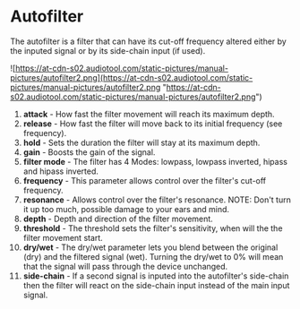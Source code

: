 # Autofilter

The autofilter is a filter that can have its cut-off frequency altered
either by the inputed signal or by its side-chain input (if used).

![https://at-cdn-s02.audiotool.com/static-pictures/manual-pictures/autofilter2.png](https://at-cdn-s02.audiotool.com/static-pictures/manual-pictures/autofilter2.png
"https://at-cdn-s02.audiotool.com/static-pictures/manual-pictures/autofilter2.png")

1.  **attack** - How fast the filter movement will reach its maximum
    depth.
2.  **release** - How fast the filter will move back to its initial
    frequency (see frequency).
3.  **hold** - Sets the duration the filter will stay at its maximum
    depth.
4.  **gain** - Boosts the gain of the signal.
5.  **filter mode** - The filter has 4 Modes: lowpass, lowpass inverted,
    hipass and hipass inverted.
6.  **frequency** - This parameter allows control over the filter's
    cut-off frequency.
7.  **resonance** - Allows control over the filter's resonance. NOTE:
    Don't turn it up too much, possible damage to your ears and mind.
8.  **depth** - Depth and direction of the filter movement.
9.  **threshold** - The threshold sets the filter's sensitivity, when
    will the the filter movement start.
10. **dry/wet** - The dry/wet parameter lets you blend between the
    original (dry) and the filtered signal (wet). Turning the dry/wet to
    0% will mean that the signal will pass through the device unchanged.
11. **side-chain** - If a second signal is inputed into the autofilter's
    side-chain then the filter will react on the side-chain input
    instead of the main input signal.
